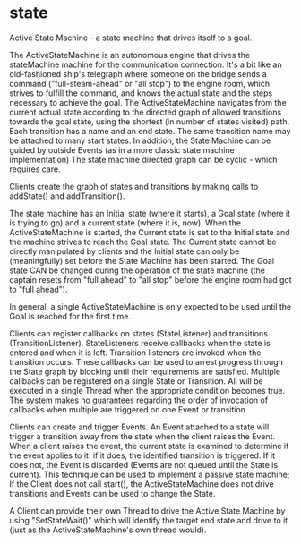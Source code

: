 # state
Active State Machine - a state machine that drives itself to a goal.

 The ActiveStateMachine is an autonomous engine that drives the stateMachine
 machine for the communication connection. It's a bit like an old-fashioned
 ship's telegraph where someone on the bridge sends a command
 ("full-steam-ahead" or "all stop") to the engine room, which strives to
 fulfill the command, and knows the actual state and the steps necessary to 
 achieve the goal. The ActiveStateMachine
 navigates from the current actual state according to the directed graph of
 allowed transitions towards the goal state, using the shortest (in number of states visited) 
 path. Each transition has a name and an
 end state. The same transition name may be attached to many start states. In
 addition, the State Machine can be guided by outside Events (as in a more
 classic state machine implementation) The state machine directed graph can be
 cyclic - which requires care.
 
 Clients create the graph of states and transitions by making calls to
 addState() and addTransition().
 
 The state machine has an Initial state (where it starts), a Goal state (where it
 is trying to go) and a current state (where it is, now).  When the ActiveStateMachine
 is started, the Current state is set to the Initial state and the machine strives to
 reach the Goal state.  The Current state cannot be directly manipulated by clients
 and the Initial state can only be (meaningfully) set before the State Machine has been
 started.  The Goal state CAN be changed during the operation of the state machine (the
 captain resets from "full ahead" to "all stop" before the engine room had got to "full ahead").
 
  In general, a single ActiveStateMachine is only expected to be used until the Goal is reached
  for the first time.
 
 Clients can register callbacks on states (StateListener) and transitions
 (TransitionListener). StateListeners receive callbacks when the state is
 entered and when it is left. Transition listeners are invoked when the
 transition occurs. These
 callbacks can be used to arrest progress through the State graph by blocking
 until their requirements are satisfied. Multiple callbacks can be registered
 on a single State or Transition. All will be executed in a single Thread when
 the appropriate condition becomes true. The system makes no guarantees
 regarding the order of invocation of callbacks when multiple are triggered on
 one Event or transition.
 
 Clients can create and trigger Events. An Event attached to a state will
 trigger a transition away from the state when the client raises the Event.
 When a client raises the event, the current state is examined to determine if
 the event applies to it. if it does, the identified transition is triggered.
 If it does not, the Event is discarded (Events are not queued until the 
 State is current).  This technique can be used to
 implement a passive state machine; If the Client does not call start(), the
 ActiveStateMachine does not drive transitions and Events can be used to 
 change the State.
 
 A Client can provide their own Thread to drive the Active State Machine by
 using "SetStateWait()" which will identify the target end state and drive to
 it (just as the ActiveStateMachine's own thread would).
